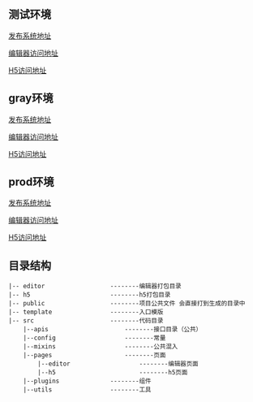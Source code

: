 
## 测试环境

[发布系统地址](https://deploy.inkept.cn/templates/deploy.html?job_name=cop.inke_owt.bpc_pdl.opd_servicegroup.opd_service.admin_job.activity-me_cluster.ali-test)

[编辑器访问地址](http://testboss.me.inke.cn/activity/design/#/editor?uid=123&activity_id=2)

[H5访问地址](http://testactivity.me.inke.cn/?uid=123&activity_id=2)

## gray环境

[发布系统地址](https://deploy.inkept.cn/templates/deploy.html?job_name=cop.inke_owt.bpc_pdl.opd_servicegroup.opd_service.admin_job.activity-me_cluster.ali-gray)

[编辑器访问地址](http://betaboss.me.inke.cn/activity/design/#/editor?uid=123&activity_id=2)

[H5访问地址](http://betaactivity.me.inke.cn/?uid=123&activity_id=2)

## prod环境

[发布系统地址](https://deploy.inkept.cn/templates/deploy.html?job_name=cop.inke_owt.bpc_pdl.opd_servicegroup.opd_service.admin_job.activity-me_cluster.ali-bj)

[编辑器访问地址](http://boss.me.inke.cn/activity/design/#/editor?uid=123&activity_id=2)

[H5访问地址](http://activity.me.inke.cn/?uid=123&activity_id=2)


## 目录结构
```
|-- editor					--------编辑器打包目录
|-- h5					    --------h5打包目录
|-- public					--------项目公共文件 会直接打到生成的目录中
|-- template				--------入口模版
|-- src					    --------代码目录
    |--apis					    --------接口目录（公共）
    |--config			        --------常量
    |--mixins					--------公共混入
    |--pages					--------页面
    	|--editor					--------编辑器页面
    	|--h5					    --------h5页面
    |--plugins				--------组件
    |--utils				--------工具
```